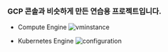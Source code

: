 ### GCP 콘솔과 비슷하게 만든 연습용 프로젝트입니다.


* Compute Engine
![vminstance](https://user-images.githubusercontent.com/51984701/92318079-340d0e00-f042-11ea-9dbc-01ef6018873f.PNG)


* Kubernetes Engine
![configuration](https://user-images.githubusercontent.com/51984701/92318088-45eeb100-f042-11ea-9d48-5a0275be785c.PNG)
